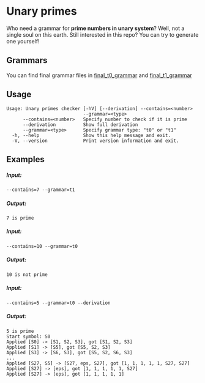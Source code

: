# Unary primes

Who need a grammar for **prime numbers in unary system**? Well, not a single soul on this earth.
Still interested in this repo? You can try to generate one yourself!

## Grammars

You can find final grammar files in [final_t0_grammar](./final_t0_grammar.txt) and
[final_t1_grammar](./final_t1_grammar.txt)

## Usage

```
Usage: Unary primes checker [-hV] [--derivation] --contains=<number>
                            --grammar=<type>
      --contains=<number>   Specify number to check if it is prime
      --derivation          Show full derivation
      --grammar=<type>      Specify grammar type: "t0" or "t1"
  -h, --help                Show this help message and exit.
  -V, --version             Print version information and exit.
```

## Examples

##### Input:
```
--contains=7 --grammar=t1
```
##### Output:
```
7 is prime
```

##### Input:
```
--contains=10 --grammar=t0
```
##### Output:
```
10 is not prime
```

##### Input:
```
--contains=5 --grammar=t0 --derivation
```
##### Output:
```
5 is prime
Start symbol: S0
Applied [S0] -> [S1, S2, S3], got [S1, S2, S3]
Applied [S1] -> [S5], got [S5, S2, S3]
Applied [S3] -> [S6, S3], got [S5, S2, S6, S3]
...
Applied [S27, S5] -> [S27, eps, S27], got [1, 1, 1, 1, 1, S27, S27]
Applied [S27] -> [eps], got [1, 1, 1, 1, 1, S27]
Applied [S27] -> [eps], got [1, 1, 1, 1, 1]
```
